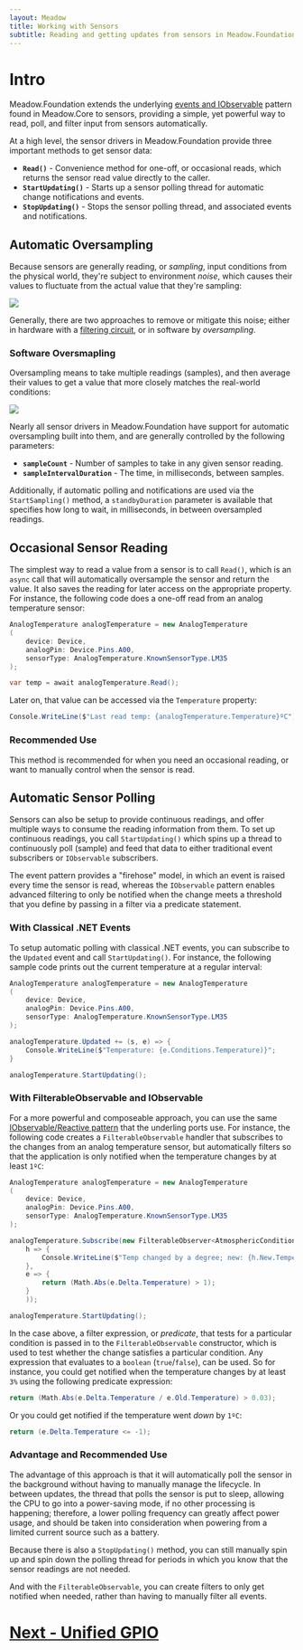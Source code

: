 ```yaml
---
layout: Meadow
title: Working with Sensors
subtitle: Reading and getting updates from sensors in Meadow.Foundation.
---
```



# Intro

Meadow.Foundation extends the underlying [events and IObservable](Meadow/Meadow_Basics/Events_and_IObservable/) pattern found in Meadow.Core to sensors, providing a simple, yet powerful way to read, poll, and filter input from sensors automatically.

At a high level, the sensor drivers in Meadow.Foundation provide three important methods to get sensor data:

 * **`Read()`** - Convenience method for one-off, or occasional reads, which returns the sensor read value directly to the caller.
 * **`StartUpdating()`** - Starts up a sensor polling thread for automatic change notifications and events.
 * **`StopUpdating()`** - Stops the sensor polling thread, and associated events and notifications.

## Automatic Oversampling

Because sensors are generally reading, or _sampling_, input conditions from the physical world, they're subject to environment _noise_, which causes their values to fluctuate from the actual value that they're sampling:

![](/Common_Files/Sensor_Noise.svg)

Generally, there are two approaches to remove or mitigate this noise; either in hardware with a [filtering circuit](https://www.arrow.com/en/research-and-events/articles/using-capacitors-to-filter-electrical-noise), or in software by _oversampling_.

### Software Oversmapling

Oversampling means to take multiple readings (samples), and then average their values to get a value that more closely matches the real-world conditions:

![](/Common_Files/Sensor_Sampling.svg)

Nearly all sensor drivers in Meadow.Foundation have support for automatic oversampling built into them, and are generally controlled by the following parameters:

 * **`sampleCount`** - Number of samples to take in any given sensor reading.
 * **`sampleIntervalDuration`** - The time, in milliseconds, between samples.

Additionally, if automatic polling and notifications are used via the `StartSampling()` method, a `standbyDuration` parameter is available that specifies how long to wait, in milliseconds, in between oversampled readings.

## Occasional Sensor Reading

The simplest way to read a value from a sensor is to call `Read()`, which is an `async` call that will automatically oversample the sensor and return the value. It also saves the reading for later access on the appropriate property. For instance, the following code does a one-off read from an analog temperature sensor:

```csharp
AnalogTemperature analogTemperature = new AnalogTemperature
(
    device: Device,
    analogPin: Device.Pins.A00,
    sensorType: AnalogTemperature.KnownSensorType.LM35
);

var temp = await analogTemperature.Read();
```

Later on, that value can be accessed via the `Temperature` property:

```csharp
Console.WriteLine($"Last read temp: {analogTemperature.Temperature}ºC");
```

### Recommended Use

This method is recommended for when you need an occasional reading, or want to manually control when the sensor is read.

## Automatic Sensor Polling

Sensors can also be setup to provide continuous readings, and offer multiple ways to consume the reading information from them. To set up continuous readings, you call `StartUpdating()` which spins up a thread to continuously poll (sample) and feed that data to either traditional event subscribers or `IObservable` subscribers.

The event pattern provides a "firehose" model, in which an event is raised every time the sensor is read, whereas the `IObservable` pattern enables advanced filtering to only be notified when the change meets a threshold that you define by passing in a filter via a predicate statement.

### With Classical .NET Events

To setup automatic polling with classical .NET events, you can subscribe to the `Updated` event and call `StartUpdating()`. For instance, the following sample code prints out the current temperature at a regular interval:

```csharp
AnalogTemperature analogTemperature = new AnalogTemperature
(
    device: Device,
    analogPin: Device.Pins.A00,
    sensorType: AnalogTemperature.KnownSensorType.LM35
);

analogTemperature.Updated += (s, e) => {
	Console.WriteLine($"Temperature: {e.Conditions.Temperature)}";
}

analogTemperature.StartUpdating();
```

### With FilterableObservable and IObservable

For a more powerful and composeable approach, you can use the same [IObservable/Reactive pattern](/Meadow/Meadow_Basics/Events_and_IObservable/) that the underling ports use. For instance, the following code creates a `FilterableObservable` handler that subscribes to the changes from an analog temperature sensor, but automatically filters so that the application is only notified when the temperature changes by at least `1ºC`:

```csharp
AnalogTemperature analogTemperature = new AnalogTemperature
(
    device: Device,
    analogPin: Device.Pins.A00,
    sensorType: AnalogTemperature.KnownSensorType.LM35
);

analogTemperature.Subscribe(new FilterableObserver<AtmosphericConditionChangeResult>, AtmosphericConditions>(
    h => {
        Console.WriteLine($"Temp changed by a degree; new: {h.New.Temperature}, old: {h.Old.Temperature}");
    },
    e => {
        return (Math.Abs(e.Delta.Temperature) > 1);
    }
    ));

analogTemperature.StartUpdating();
```

In the case above, a filter expression, or _predicate_, that tests for a particular condition is passed in to the `FilterableObservable` constructor, which is used to test whether the change satisfies a particular condition. Any expression that evaluates to a `boolean` (`true`/`false`), can be used. So for instance, you could get notified when the temperature changes by at least `3%` using the following predicate expression:

```csharp
return (Math.Abs(e.Delta.Temperature / e.Old.Temperature) > 0.03);
```

Or you could get notified if the temperature went _down_ by `1ºC`:

```csharp
return (e.Delta.Temperature <= -1);
```

### Advantage and Recommended Use

The advantage of this approach is that it will automatically poll the sensor in the background without having to manually manage the lifecycle. In between updates, the thread that polls the sensor is put to sleep, allowing the CPU to go into a power-saving mode, if no other processing is happening; therefore, a lower polling frequency can greatly affect power usage, and should be taken into consideration when powering from a limited current source such as a battery.

Because there is also a `StopUpdating()` method, you can still manually spin up and spin down the polling thread for periods in which you know that the sensor readings are not needed.

And with the `FilterableObservable`, you can create filters to only get notified when needed, rather than having to manually filter all events.

# [Next - Unified GPIO](/Meadow/Meadow.Foundation/Unified_GPIO_Arch/)

